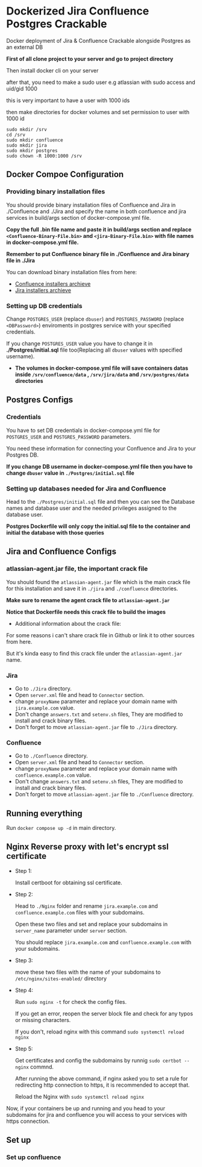 # Dockerized Jira Confluence Postgres Crackable

Docker deployment of Jira &amp; Confluence Crackable alongside Postgres as an external DB

**First of all clone project to your server and go to project directory**

Then install docker cli on your server

after that, you need to make a sudo user e.g atlassian with sudo access and uid/gid 1000

this is very important to have a user with 1000 ids

then make directories for docker volumes and set permission to user with 1000 id

```
sudo mkdir /srv
cd /srv
sudo mkdir confluence
sudo mkdir jira
sudo mkdir postgres
sudo chown -R 1000:1000 /srv
```

## Docker Compoe Configuration

### Providing binary installation files

You should provide binary installation files of Confluence and Jira in ./Confluence and ./Jira and specify the name in both confluence and jira services in build/args section of docker-compose.yml file.

**Copy the full .bin file name and paste it in build/args section and replace `<Confluence-Binary-File.bin>` and `<jira-Binary-File.bin>` with file names in docker-compose.yml file.**

**Remember to put Confluence binary file in ./Confluence and Jira binary file in ./Jira**

You can download binary installation files from here:
- [Confluence installers archieve](https://www.atlassian.com/software/confluence/download-archives)
- [Jira installers archieve](https://www.atlassian.com/software/jira/download-archives)

### Setting up DB credentials

Change `POSTGRES_USER` (replace `dbuser`) and `POSTGRES_PASSWORD` (replace `<DBPassword>`) enviroments in postgres service with your specified credentials.

If you change `POSTGRES_USER` value you have to change it in **./Postgres/initial.sql** file too(Replacing all `dbuser` values with specified username).

- **The volumes in docker-compose.yml file will save containers datas inside `/srv/confluence/data` , `/srv/jira/data` and `/srv/postgres/data` directories**

## Postgres Configs

### Credentials 

You have to set DB credentials in docker-compose.yml file for `POSTGRES_USER` and `POSTGRES_PASSWORD` parameters.

You need these information for connecting your Confluence and Jira to your Postgres DB.

**If you change DB username in  docker-compose.yml file then you have to change `dbuser` value in `./Postgres/initial.sql` file**

### Setting up databases needed for Jira and Confluence

Head to the `./Postgres/initial.sql` file and then you can see the Database names and database user and the needed privileges assigned to the database user.

**Postgres Dockerfile will only copy the initial.sql file to the container and initial the database with those queries**

## Jira and Confluence Configs

### atlassian-agent.jar file, the important crack file

You should found the `atlassian-agent.jar` file which is the main crack file for this installation and save it in `./jira` and `./confluence` directories.

**Make sure to rename the agent crack file to `atlassian-agent.jar`**

**Notice that Dockerfile needs this crack file to build the images**

- Additional information about the crack file:

For some reasons i can't share crack file in Github or link it to other sources from here.

But it's kinda easy to find this crack file under the `atlassian-agent.jar` name.

### Jira

- Go to `./Jira` directory.
- Open `server.xml` file and head to `Connector` section.
- change `proxyName` parameter and replace your domain name with `jira.example.com` value.
- Don't change `answers.txt` and `setenv.sh` files, They are modified to install and crack binary files.
- Don't forget to move `atlassian-agent.jar` file to `./Jira` directory.

### Confluence

- Go to `./Confluence` directory.
- Open `server.xml` file and head to `Connector` section.
- change `proxyName` parameter and replace your domain name with `confluence.example.com` value.
- Don't change `answers.txt` and `setenv.sh` files, They are modified to install and crack binary files.
- Don't forget to move `atlassian-agent.jar` file to `./Confluence` directory.

## Running everything

Run `docker compose up -d` in main directory.

## Nginx Reverse proxy with let's encrypt ssl certificate

- Step 1:
  
  Install certboot for obtaining ssl certificate.
  
- Step 2:

  Head to `./Nginx` folder and rename `jira.example.com` and `confluence.example.com` files with your subdomains.
  
  Open these two files and set and replace your subdomains in `server_name` parameter under `server` section.
  
  You should replace `jira.example.com` and `confluence.example.com` with your subdomains.

- Step 3:
  
  move these two files with the name of your subdomains to `/etc/nginx/sites-enabled/` directory

- Step 4:
  
  Run `sudo nginx -t` for check the config files.
  
  If you get an error, reopen the server block file and check for any typos or missing characters.
  
  If you don't, reload nginx with this command `sudo systemctl reload nginx`
  
- Step 5:
  
  Get certificates and config the subdomains by runnig `sudo certbot --nginx` commnd.
  
  After running the above command, if nginx asked you to set a rule for redirecting http connection to https, it is recommended to accept that.
  
  Reload the Nginx with `sudo systemctl reload nginx`
 
  
Now, if your containers be up and running and you head to your subdomains for jira and confluence you will access to your services with https connection.


## Set up

### Set up confluence

